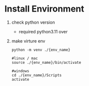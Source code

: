 # Install Environment

1. check python version

    - required python3.11 over

2. make virture env

    ```
    python -m venv ./{env_name}
    ```

    ```
    #linux / mac
    source ./{env_name}/bin/activate

    #windows
    cd ./{env_name}/Scripts
    activate
    ```
